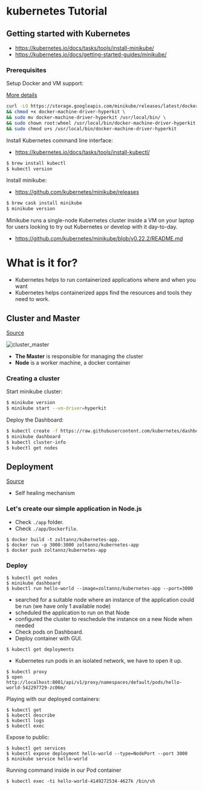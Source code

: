 # kubernetes Tutorial
## Getting started with Kubernetes


* https://kubernetes.io/docs/tasks/tools/install-minikube/
* https://kubernetes.io/docs/getting-started-guides/minikube/


### Prerequisites

Setup Docker and VM support:

[More details](https://github.com/kubernetes/minikube/blob/master/docs/drivers.md#hyperkit-driver)

```bash
curl -LO https://storage.googleapis.com/minikube/releases/latest/docker-machine-driver-hyperkit \
&& chmod +x docker-machine-driver-hyperkit \
&& sudo mv docker-machine-driver-hyperkit /usr/local/bin/ \
&& sudo chown root:wheel /usr/local/bin/docker-machine-driver-hyperkit \
&& sudo chmod u+s /usr/local/bin/docker-machine-driver-hyperkit
```

Install Kubernetes command line interface:

* https://kubernetes.io/docs/tasks/tools/install-kubectl/

```bash
$ brew install kubectl
$ kubectl version
```

Install minikube:

* https://github.com/kubernetes/minikube/releases


```bash
$ brew cask install minikube
$ minikube version
```

Minikube runs a single-node Kubernetes cluster inside a VM on your laptop for users looking to try out Kubernetes or develop with it day-to-day.

* https://github.com/kubernetes/minikube/blob/v0.22.2/README.md

# What is it for?

* Kubernetes helps to run containerized applications where and when you want
* Kubernetes helps containerized apps find the resources and tools they need to work.

## Cluster and Master

[Source](https://kubernetes.io/docs/tutorials/kubernetes-basics/cluster-intro/)

![cluster_master](https://d33wubrfki0l68.cloudfront.net/99d9808dcbf2880a996ed50d308a186b5900cec9/40b94/docs/tutorials/kubernetes-basics/public/images/module_01_cluster.svg)

* **The Master** is responsible for managing the cluster
* **Node** is a worker machine, a docker container

### Creating a cluster

Start minikube cluster:

```bash
$ minikube version
$ minikube start --vm-driver=hyperkit
```
Deploy the Dashboard:

```bash
$ kubectl create -f https://raw.githubusercontent.com/kubernetes/dashboard/master/src/deploy/recommended/kubernetes-dashboard.yaml
$ minikube dashboard
$ kubectl cluster-info
$ kubectl get nodes
```

## Deployment

[Source](https://kubernetes.io/docs/tutorials/kubernetes-basics/deploy-intro/)

* Self healing mechanism

### Let's create our simple application in Node.js

* Check `./app` folder.
* Check `./app/Dockerfile`.

```
$ docker build -t zoltannz/kubernetes-app.
$ docker run -p 3000:3000 zoltannz/kubernetes-app
$ docker push zoltannz/kubernetes-app
```

### Deploy

```
$ kubectl get nodes
$ minikube dashboard
$ kubectl run hello-world --image=zoltannz/kubernetes-app --port=3000
```

* searched for a suitable node where an instance of the application could be run (we have only 1 available node)
* scheduled the application to run on that Node
* configured the cluster to reschedule the instance on a new Node when needed
* Check pods on Dashboard.
* Deploy container with GUI.

```
$ kubectl get deployments
```

* Kubernetes run pods in an isolated network, we have to open it up.

```
$ kubectl proxy
$ open http://localhost:8001/api/v1/proxy/namespaces/default/pods/hello-world-542297729-zc06m/
```

Playing with our deployed containers:

```
$ kubectl get
$ kubectl describe
$ kubectl logs
$ kubectl exec
```

Expose to public:

```
$ kubectl get services
$ kubectl expose deployment hello-world --type=NodePort --port 3000
$ minikube service hello-world
```

Running command inside in our Pod container

```
$ kubectl exec -ti hello-world-4149272534-4627k /bin/sh
```